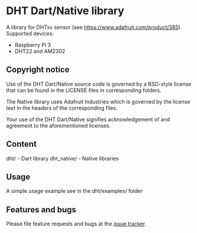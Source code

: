 # DHT Dart/Native library

A library for DHTxx sensor (see https://www.adafruit.com/product/385).
Supported devices:
- Raspberry Pi 3
- DHT22 and AM2302

## Copyright notice

Use of the DHT Dart/Native source code is governed by a BSD-style license that can be found in the LICENSE files in corresponding folders.

The Native library uses Adafruit Industries which is governed by the license text in the headers of the corresponding files.

Your use of the DHT Dart/Native signifies acknowledgement of and agreement to the aforementioned licenses.

## Content

dht/ - Dart library
dht_native/ - Native libraries

## Usage

A simple usage example see in the dht/examples/ folder

## Features and bugs

Please file feature requests and bugs at the [issue tracker][tracker].

[tracker]: https://github.com/yolkhovyy/dht_dart/issues

